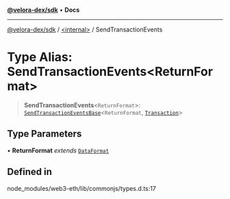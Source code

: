 [**@velora-dex/sdk**](../../README.md) • **Docs**

***

[@velora-dex/sdk](../../globals.md) / [\<internal\>](../README.md) / SendTransactionEvents

# Type Alias: SendTransactionEvents\<ReturnFormat\>

> **SendTransactionEvents**\<`ReturnFormat`\>: [`SendTransactionEventsBase`](SendTransactionEventsBase.md)\<`ReturnFormat`, [`Transaction`](../namespaces/Users_andriishymkiv_paraswap_paraswap-sdk_node_modules_web3-types_lib_commonjs_index/interfaces/Transaction.md)\>

## Type Parameters

• **ReturnFormat** *extends* [`DataFormat`](DataFormat.md)

## Defined in

node\_modules/web3-eth/lib/commonjs/types.d.ts:17

